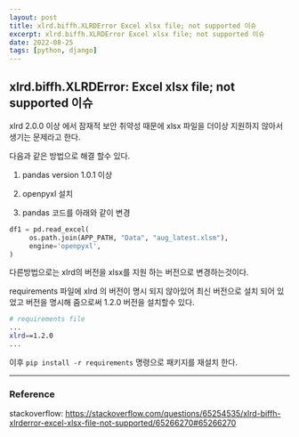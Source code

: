```yaml
---
layout: post
title: xlrd.biffh.XLRDError Excel xlsx file; not supported 이슈
excerpt: xlrd.biffh.XLRDError Excel xlsx file; not supported 이슈
date: 2022-08-25
tags: [python, django]
---
```


## xlrd.biffh.XLRDError: Excel xlsx file; not supported 이슈

xlrd 2.0.0 이상 에서 잠재적 보안 취약성 때문에 xlsx 파일을 더이상 지원하지 않아서 생기는 문제라고 한다.

다음과 같은 방법으로 해결 할수 있다.

1. pandas version 1.0.1 이상

2. openpyxl 설치

3. pandas 코드를 아래와 같이 변경

```python
df1 = pd.read_excel(
     os.path.join(APP_PATH, "Data", "aug_latest.xlsm"),
     engine='openpyxl',
)
```

다른방법으로는 xlrd의 버전을 xlsx를 지원 하는 버전으로 변경하는것이다.

requirements 파일에 xlrd 의 버전이 명시 되지 않아있어 최신 버전으로 설치 되어 있었고 버전을 명시해 줌으로써 1.2.0 버전을 설치할수 있다.

```bash
# requirements file
...
xlrd==1.2.0
...
```

이후 `pip install -r requirements` 명령으로 패키지를 재설치 한다.

---

### Reference

stackoverflow: <https://stackoverflow.com/questions/65254535/xlrd-biffh-xlrderror-excel-xlsx-file-not-supported/65266270#65266270>
